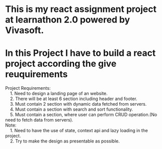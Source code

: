 # This is my react assignment project at learnathon 2.0 powered by Vivasoft.

# In this Project I have to build a react project according the give reuquirements

Project Requirements:\
&nbsp;&nbsp;&nbsp;&nbsp;1. Need to design a landing page of an website.\
&nbsp;&nbsp;&nbsp;&nbsp;2. There will be at least 6 section including header and footer.\
&nbsp;&nbsp;&nbsp;&nbsp;3. Must contain 2 section with dynamic data fetched from servers.\
&nbsp;&nbsp;&nbsp;&nbsp;4. Must contain a section with search and sort functionality.\
&nbsp;&nbsp;&nbsp;&nbsp;5. Must contain a section, where user can perform CRUD operation.(No need to fetch data from servers).\
Note:\
&nbsp;&nbsp;&nbsp;&nbsp;1. Need to have the use of state, context api and lazy loading in the project.\
&nbsp;&nbsp;&nbsp;&nbsp;2. Try to make the design as presentable as possible.
